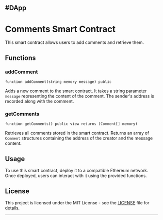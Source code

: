 #DApp
---

# Comments Smart Contract

This smart contract allows users to add comments and retrieve them.

## Functions

### addComment

```solidity
function addComment(string memory message) public
```

Adds a new comment to the smart contract. It takes a string parameter `message` representing the content of the comment. The sender's address is recorded along with the comment.

### getComments

```solidity
function getComments() public view returns (Comment[] memory)
```

Retrieves all comments stored in the smart contract. Returns an array of `Comment` structures containing the address of the creator and the message content.

## Usage

To use this smart contract, deploy it to a compatible Ethereum network. Once deployed, users can interact with it using the provided functions.

## License

This project is licensed under the MIT License - see the [LICENSE](LICENSE) file for details.

---
